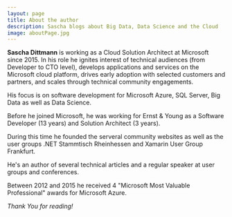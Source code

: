 ```yaml
---
layout: page
title: About the author
description: Sascha blogs about Big Data, Data Science and the Cloud
image: aboutPage.jpg
---
```


**Sascha Dittmann** is working as a Cloud Solution Architect at Microsoft since 2015.
In his role he ignites interest of technical audiences (from Developer to CTO level), develops applications and services on the Microsoft cloud platform, drives early adoption with selected customers and partners, and scales through technical community engagements.

His focus is on software development for Microsoft Azure, SQL Server, Big Data as well as Data Science.

Before he joined Microsoft, he was working for Ernst & Young as a Software Developer (13 years) and Solution Architect (3 years).

During this time he founded the serveral community websites as well as the user groups .NET Stammtisch Rheinhessen and Xamarin User Group Frankfurt.

He's an author of several technical articles and a regular speaker at user groups and conferences.

Between 2012 and 2015 he received 4 "Microsoft Most Valuable Professional" awards for Microsoft Azure.

*Thank You for reading!*
